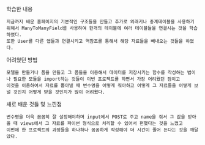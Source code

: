 학습한 내용

    지금까지 배운 홈페이지의 기본적인 구조들을 만들고 추가로 외래키나 중계테이블을 사용하기 위해서 ManyToManyField를 사용하여 한개의 테이블에 여러 테이블들을 연결시는 것을 학습하였다.
    또한 User를 다른 앱들과 연결시키고 역참조를 통해서 해당 자료들을 빼내오는 것들을 하였다.

어려웠던 방법
    
    모델을 만들거나 폼을 만들고 그 폼들을 이용해서 데이터를 저장시키는 함수를 작성하는 법이나 필요한 모듈을 import하는 것들이 이번 프로젝트를 하면서 가장 어려웠던 점이고 
    이것을 이용하여서 자료를 뽑아낼 때 변수명을 어떻게 줘야하고 어떻게 그 자료들을 어떻게 보낼 것인지 어떻게 받을 것인지가 많이 어려웠다. 

새로 배운 것들 및 느낀점

    변수명을 더욱 꼼꼼히 잘 설정해야하며 input에서 POST로 주고 name을 줘서 그 값을 받아올 때 views에서 그 자료를 파이썬 형식으로 처리할 수 있어서 편했다는 것을 느꼈고  
    이번에 한 프로젝트의 과정들을 하나하나 꼼꼼하게 작성해야 더 시간이 줄어 든다는 것을 깨달았다.